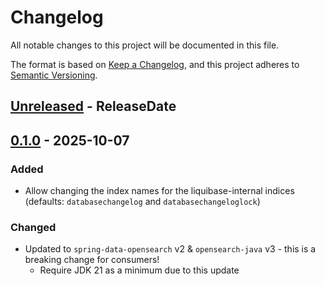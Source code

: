 # Changelog
All notable changes to this project will be documented in this file.

The format is based on [Keep a Changelog](https://keepachangelog.com/en/1.0.0/),
and this project adheres to [Semantic Versioning](https://semver.org/spec/v2.0.0.html).

## [Unreleased] - ReleaseDate

## [0.1.0] - 2025-10-07

### Added

* Allow changing the index names for the liquibase-internal indices (defaults: `databasechangelog` and `databasechangeloglock`)

### Changed

* Updated to `spring-data-opensearch` v2 & `opensearch-java` v3 - this is a breaking change for consumers!
  * Require JDK 21 as a minimum due to this update

[Unreleased]: https://github.com/liquibase/liquibase-opensearch/compare/v0.1.0...HEAD
[0.1.0]: https://github.com/liquibase/liquibase-opensearch/compare/v0.0.1...v0.1.0
